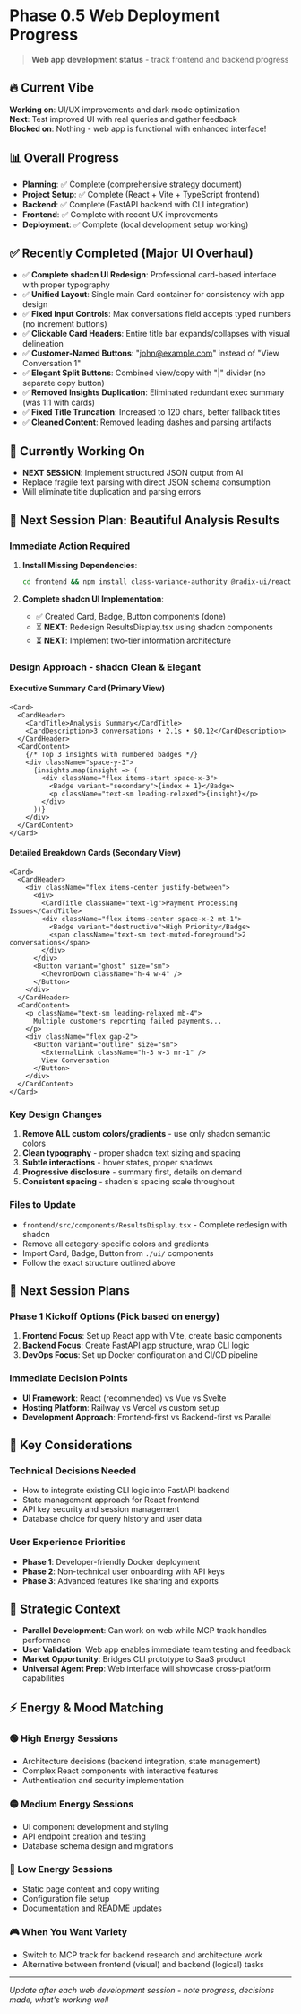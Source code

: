 # Phase 0.5 Web Deployment Progress

> **Web app development status** - track frontend and backend progress

## 🔥 Current Vibe
**Working on**: UI/UX improvements and dark mode optimization  
**Next**: Test improved UI with real queries and gather feedback  
**Blocked on**: Nothing - web app is functional with enhanced interface!  

## 📊 Overall Progress
- **Planning**: ✅ Complete (comprehensive strategy document)
- **Project Setup**: ✅ Complete (React + Vite + TypeScript frontend)
- **Backend**: ✅ Complete (FastAPI backend with CLI integration)  
- **Frontend**: ✅ Complete with recent UX improvements
- **Deployment**: ✅ Complete (local development setup working)

## ✅ Recently Completed (Major UI Overhaul)
- ✅ **Complete shadcn UI Redesign**: Professional card-based interface with proper typography
- ✅ **Unified Layout**: Single main Card container for consistency with app design
- ✅ **Fixed Input Controls**: Max conversations field accepts typed numbers (no increment buttons)
- ✅ **Clickable Card Headers**: Entire title bar expands/collapses with visual delineation  
- ✅ **Customer-Named Buttons**: "john@example.com" instead of "View Conversation 1"
- ✅ **Elegant Split Buttons**: Combined view/copy with "|" divider (no separate copy button)
- ✅ **Removed Insights Duplication**: Eliminated redundant exec summary (was 1:1 with cards)
- ✅ **Fixed Title Truncation**: Increased to 120 chars, better fallback titles
- ✅ **Cleaned Content**: Removed leading dashes and parsing artifacts

## 🔄 Currently Working On  
- **NEXT SESSION**: Implement structured JSON output from AI
- Replace fragile text parsing with direct JSON schema consumption
- Will eliminate title duplication and parsing errors

## 🎯 Next Session Plan: Beautiful Analysis Results

### **Immediate Action Required**
1. **Install Missing Dependencies**:
   ```bash
   cd frontend && npm install class-variance-authority @radix-ui/react-slot
   ```

2. **Complete shadcn UI Implementation**:
   - ✅ Created Card, Badge, Button components (done)
   - ⏳ **NEXT**: Redesign ResultsDisplay.tsx using shadcn components
   - ⏳ **NEXT**: Implement two-tier information architecture

### **Design Approach - shadcn Clean & Elegant**

#### **Executive Summary Card** (Primary View)
```tsx
<Card>
  <CardHeader>
    <CardTitle>Analysis Summary</CardTitle>
    <CardDescription>3 conversations • 2.1s • $0.12</CardDescription>
  </CardHeader>
  <CardContent>
    {/* Top 3 insights with numbered badges */}
    <div className="space-y-3">
      {insights.map(insight => (
        <div className="flex items-start space-x-3">
          <Badge variant="secondary">{index + 1}</Badge>
          <p className="text-sm leading-relaxed">{insight}</p>
        </div>
      ))}
    </div>
  </CardContent>
</Card>
```

#### **Detailed Breakdown Cards** (Secondary View)
```tsx
<Card>
  <CardHeader>
    <div className="flex items-center justify-between">
      <div>
        <CardTitle className="text-lg">Payment Processing Issues</CardTitle>
        <div className="flex items-center space-x-2 mt-1">
          <Badge variant="destructive">High Priority</Badge>
          <span className="text-sm text-muted-foreground">2 conversations</span>
        </div>
      </div>
      <Button variant="ghost" size="sm">
        <ChevronDown className="h-4 w-4" />
      </Button>
    </div>
  </CardHeader>
  <CardContent>
    <p className="text-sm leading-relaxed mb-4">
      Multiple customers reporting failed payments...
    </p>
    <div className="flex gap-2">
      <Button variant="outline" size="sm">
        <ExternalLink className="h-3 w-3 mr-1" />
        View Conversation
      </Button>
    </div>
  </CardContent>
</Card>
```

### **Key Design Changes**
1. **Remove ALL custom colors/gradients** - use only shadcn semantic colors
2. **Clean typography** - proper shadcn text sizing and spacing
3. **Subtle interactions** - hover states, proper shadows
4. **Progressive disclosure** - summary first, details on demand
5. **Consistent spacing** - shadcn's spacing scale throughout

### **Files to Update**
- `frontend/src/components/ResultsDisplay.tsx` - Complete redesign with shadcn
- Remove all category-specific colors and gradients
- Import Card, Badge, Button from `./ui/` components
- Follow the exact structure outlined above

## 🎯 Next Session Plans

### Phase 1 Kickoff Options (Pick based on energy)
1. **Frontend Focus**: Set up React app with Vite, create basic components
2. **Backend Focus**: Create FastAPI app structure, wrap CLI logic
3. **DevOps Focus**: Set up Docker configuration and CI/CD pipeline

### Immediate Decision Points
- **UI Framework**: React (recommended) vs Vue vs Svelte
- **Hosting Platform**: Railway vs Vercel vs custom setup
- **Development Approach**: Frontend-first vs Backend-first vs Parallel

## 🚧 Key Considerations

### Technical Decisions Needed
- How to integrate existing CLI logic into FastAPI backend
- State management approach for React frontend
- API key security and session management
- Database choice for query history and user data

### User Experience Priorities
- **Phase 1**: Developer-friendly Docker deployment
- **Phase 2**: Non-technical user onboarding with API keys
- **Phase 3**: Advanced features like sharing and exports

## 🧠 Strategic Context
- **Parallel Development**: Can work on web while MCP track handles performance
- **User Validation**: Web app enables immediate team testing and feedback
- **Market Opportunity**: Bridges CLI prototype to SaaS product
- **Universal Agent Prep**: Web interface will showcase cross-platform capabilities

## ⚡ Energy & Mood Matching

### 🟢 High Energy Sessions
- Architecture decisions (backend integration, state management)
- Complex React components with interactive features
- Authentication and security implementation

### 🟡 Medium Energy Sessions  
- UI component development and styling
- API endpoint creation and testing
- Database schema design and migrations

### 🔴 Low Energy Sessions
- Static page content and copy writing
- Configuration file setup
- Documentation and README updates

### 🎮 When You Want Variety
- Switch to MCP track for backend research and architecture work
- Alternative between frontend (visual) and backend (logical) tasks

---

*Update after each web development session - note progress, decisions made, what's working well*
